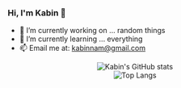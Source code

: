 ### Hi, I'm Kabin 👋

- 🔭 I’m currently working on ... random things
- 🌱 I’m currently learning ... everything
- 📫 Email me at: kabinnam@gmail.com

<div align="center">
  <div>
    <img src="https://github-readme-stats.vercel.app/api?username=kabinnam&count_private=true&show_icons=true" alt="Kabin's GitHub stats">
  </div>
  <div>
    <img src="https://github-readme-stats.vercel.app/api/top-langs/?username=kabinnam" alt="Top Langs">
  </div>
</div>
